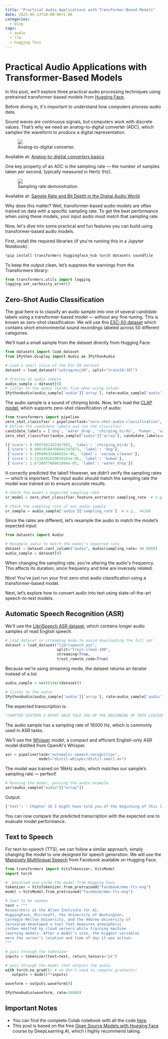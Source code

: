```yaml
---
title: "Practical Audio Applications with Transformer-Based Models"
date: 2025-05-13T10:00:00+2:00
categories:
  - blog
tags:
  - audio
  - llm
  - hugging face
---
```


# Practical Audio Applications with Transformer-Based Models

In this post, we’ll explore three practical audio processing techniques using pretrained transformer-based models from [Hugging Face](https://huggingface.co/).

Before diving in, it's important to understand how computers process audio data.

Sound waves are continuous signals, but computers work with discrete values. That’s why we need an analog-to-digital converter (ADC), which samples the waveform to produce a digital representation.

<figure class="half">
  <a href="/assets/images/analog-to-digital.png">
  <img src="/assets/images/analog-to-digital.png"></a> 

  <figcaption>Analog-to-digital converter.</figcaption>
</figure>

Available at: [Analog-to-digital converters basics](https://www.arrow.com/en/research-and-events/articles/engineering-resource-basics-of-analog-to-digital-converters)

One key property of an ADC is the sampling rate — the number of samples taken per second, typically measured in Hertz (Hz).

<figure class="half">
  <a href="/assets/images/sampling-rate.png">
  <img src="/assets/images/sampling-rate.png"></a> 

  <figcaption>Sampling rate demonstration.</figcaption>
</figure>

Available at: [Sample Rate and Bit Depth in the Digital Audio World](https://woodandfirestudio.com/en/sample-rate-bit-depth/)

Why does this matter? Well, transformer-based audio models are often trained on data with a specific sampling rate. To get the best performance when using these models, your input audio must match that sampling rate.

Now, let's dive into some practical and fun features you can build using transformer-based audio models.

First, install the required libraries (if you're running this in a Jupyter Notebook):
```bash
!pip install transformers huggingface_hub torch datasets soundfile
```
To keep the output clean, let’s suppress the warnings from the Transformers library:

```python
from transformers.utils import logging
logging.set_verbosity_error()
```
## Zero-Shot Audio Classification

The goal here is to classify an audio sample into one of several candidate labels using a transformer-based model — without any fine-tuning. This is known as zero-shot classification. We will use this [ESC-50 dataset](https://huggingface.co/datasets/ashraq/esc50) which contains short environmental sound recordings labeled across 50 different categories.

We’ll load a small sample from the dataset directly from Hugging Face:
```python
from datasets import load_dataset
from IPython.display import Audio as IPythonAudio

# Load a small slice of the ESC-50 dataset
dataset = load_dataset("ashraq/esc50", split="train[0:10]")

# Preview an audio sample
audio_sample = dataset[0]
# Listen to the audio (works fine when using Colab)
IPythonAudio(audio_sample['audio']['array'], rate=audio_sample['audio']['sampling_rate'])
```
The audio sample is a sound of chirping birds. Now, let’s load the [CLAP model](https://huggingface.co/laion/clap-htsat-unfused), which supports zero-shot classification of audio:

```python
from transformers import pipeline
zero_shot_classifier = pipeline(task="zero-shot-audio-classification", model="laion/clap-htsat-unfused")
# Define the candidate labels and run the classifier
candidate_labels = ['dog', 'water_drop', 'chirping_birds', 'human', 'vacuum_cleaner']
zero_shot_classifier(audio_sample["audio"]["array"], candidate_labels=candidate_labels)

[{'score': 0.9997683167457581, 'label': 'chirping_birds'},
 {'score': 0.00010584398842183873, 'label': 'dog'},
 {'score': 9.18600635486655e-05, 'label': 'vacuum_cleaner'},
 {'score': 1.7218202629010193e-05, 'label': 'human'},
 {'score': 1.673607766861096e-05, 'label': 'water_drop'}]
```

It correctly predicted the label! However, we didn’t verify the sampling rates — which is important. The input audio should match the sampling rate the model was trained on to ensure accurate results.

``` python
# Check the model's expected sampling rate
sr_model = zero_shot_classifier.feature_extractor.sampling_rate  # e.g., 48000

# Check the sampling rate of our audio sample
sr_sample = audio_sample['audio']['sampling_rate']  # e.g., 44100
```

Since the rates are different, let’s resample the audio to match the model’s expected input:

```python
from datasets import Audio

# Resample audio to match the model's expected rate
dataset = dataset.cast_column("audio", Audio(sampling_rate= 48_000))
audio_sample = dataset[0]
```

When changing the sampling rate, you're altering the audio's frequency. This affects its duration, since frequency and time are inversely related.

Nice! You’ve just run your first zero-shot audio classification using a transformer-based model.

Next, let’s explore how to convert audio into text using state-of-the-art speech-to-text models.

## Automatic Speech Recognition (ASR)

We'll use the [LibriSpeech ASR dataset](https://huggingface.co/datasets/openslr/librispeech_asr), which contains longer audio samples of read English speech.

```python
# Load dataset in streaming mode to avoid downloading the full set
dataset = load_dataset("librispeech_asr",
                       split="train.clean.100",
                       streaming=True,
                       trust_remote_code=True)
```

Because we're using streaming mode, the dataset returns an iterator instead of a list.

```python
audio_sample = next(iter(dataset))

# listen to the audio
IPythonAudio(audio_sample['audio']['array'], rate=audio_sample['audio']['sampling_rate'])
```

The expected transcription is: 
```python
"CHAPTER SIXTEEN I MIGHT HAVE TOLD YOU OF THE BEGINNING OF THIS LIAISON IN A FEW LINES BUT I WANTED YOU TO SEE EVERY STEP BY WHICH WE CAME I TO AGREE TO WHATEVER MARGUERITE WISHED"
```

The audio sample has a sampling rate of 16000 Hz, which is commonly used in ASR tasks.

We'll use the [Whisper](https://huggingface.co/distil-whisper/distil-small.en) model, a compact and efficient English-only ASR model distilled from OpenAI's Whisper.

``` python
asr = pipeline(task="automatic-speech-recognition",
               model="distil-whisper/distil-small.en")
```
The model was trained on 16kHz audio, which matches our sample’s sampling rate — perfect!

``` python
# Running the model, passing the audio example.
asr(audio_sample["audio"]["array"])
```

Output:

```python
{'text': ' Chapter 16 I might have told you of the beginning of this liaison in a few lines, but I wanted you to see every step by which we came. I too agree to whatever Marguerite wished.'}
```

You can now compare the predicted transcription with the expected one to evaluate model performance.


## Text to Speech

For text-to-speech (TTS), we can follow a similar approach, simply changing the model to one designed for speech generation. We will use the [Massively Multilingual Speech](https://huggingface.co/facebook/mms-tts-eng) from Facebook available on Hugging Face.


``` python
from transformers import VitsTokenizer, VitsModel
import torch

#  Download and cache the model from Hugging Face
tokenizer = VitsTokenizer.from_pretrained("facebook/mms-tts-eng")
model = VitsModel.from_pretrained("facebook/mms-tts-eng")

# text to be spoken
text = """
Researchers at the Allen Institute for AI, 
HuggingFace, Microsoft, the University of Washington, 
Carnegie Mellon University, and the Hebrew University of 
Jerusalem developed a tool that measures atmospheric 
carbon emitted by cloud servers while training machine 
learning models. After a model’s size, the biggest variables 
were the server’s location and time of day it was active.
"""

# pass through the tokenizer
inputs = tokenizer(text=text, return_tensors="pt")

# pass through the model that outputs the audio 
with torch.no_grad(): # we don't need to compute gradients!
   outputs = model(**inputs)

waveform = outputs.waveform[0]

IPythonAudio(waveform, rate=16000)
```


## Important Notes
* You can find the complete Colab notebook with all the code [here](https://colab.research.google.com/drive/1uDnN0JoTAntn7o4Bpl_yJtRygh3Q4d-Q?usp=sharing).
* This post is based on the free [Open Source Models with Hugging Face](https://learn.deeplearning.ai/courses/open-source-models-hugging-face/lesson/ci5d5/introduction?courseName=open-source-models-hugging-face) course by DeepLearning.AI, which I highly recommend taking.

